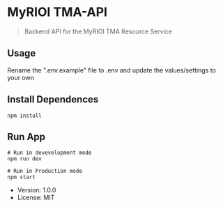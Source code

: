 # MyRIOI TMA-API

> Backend API for the MyRIOI TMA Resource Service 

## Usage

Rename the ".env.example" file to .env and update the values/settings to your own

## Install Dependences
```
npm install
```
## Run App
```
# Run in devevelopment mode
npm run dev

# Run in Production mode
npm start
```

- Version: 1.0.0
- License: MIT
